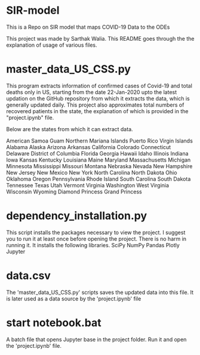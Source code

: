 # SIR-model
This is a Repo on SIR model that maps COVID-19 Data to the ODEs

This project was made by Sarthak Walia.
This README goes through the the explanation of usage of various files.



master_data_US_CSS.py
=======================
This program extracts information of confirmed cases of Covid-19 and total deaths only in US, starting from the date 22-Jan-2020
upto the latest updation on the GitHub repository from which it extracts the data, which is generally updated daily. This project
also approximates total numbers of recovered patients in the state, the explanation of which is provided in the "project.ipynb" file.

Below are the states from which it can extract data.


American Samoa
Guam
Northern Mariana Islands
Puerto Rico
Virgin Islands
Alabama
Alaska
Arizona
Arkansas
California
Colorado
Connecticut
Delaware
District of Columbia
Florida
Georgia
Hawaii
Idaho
Illinois
Indiana
Iowa
Kansas
Kentucky
Louisiana
Maine
Maryland
Massachusetts
Michigan
Minnesota
Mississippi
Missouri
Montana
Nebraska
Nevada
New Hampshire
New Jersey
New Mexico
New York
North Carolina
North Dakota
Ohio
Oklahoma
Oregon
Pennsylvania
Rhode Island
South Carolina
South Dakota
Tennessee
Texas
Utah
Vermont
Virginia
Washington
West Virginia
Wisconsin
Wyoming
Diamond Princess
Grand Princess



dependency_installation.py
===========================
This script installs the packages necessary to view the project. I suggest you to run it at least once before opening
the project. There is no harm in running it. It installs the following libraries.
SciPy
NumPy
Pandas
Plotly
Jupyter


data.csv
========
The 'master_data_US_CSS.py' scripts saves the updated data into this file. It is later used as a data source by the 'project.ipynb' file


start notebook.bat
==================
A batch file that opens Jupyter base in the project folder. Run it and open the 'project.ipynb' file.




